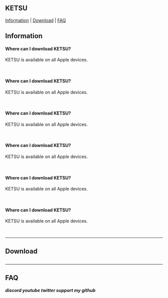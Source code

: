 <!DOCTYPE html>
<html>
  <head>
    <title>nincompoopp-KETSU</title>
  </head>
  <body>
    <section>
      <h1>KETSU</h1>
      <a href=#information>Information</a> | 
      <a href=#download>Download</a> | 
      <a href=#faq>FAQ</a>
    </section>
    <section>
      <h2 id="information">Information</h2>
        <article>
          <h4>Where can I download KETSU?</h4>
          <p>KETSU is available on all Apple devices.</p>
          <br>
          <h4>Where can I download KETSU?</h4>
          <p>KETSU is available on all Apple devices.</p>
          <br>
          <h4>Where can I download KETSU?</h4>
          <p>KETSU is available on all Apple devices.</p>
          <br>
          <h4>Where can I download KETSU?</h4>
          <p>KETSU is available on all Apple devices.</p>
          <br>
          <h4>Where can I download KETSU?</h4>
          <p>KETSU is available on all Apple devices.</p>
          <br>
          <h4>Where can I download KETSU?</h4>
          <p>KETSU is available on all Apple devices.</p>
          <br>
        </article>
      <hr>
      <h2 id="download">Download<h2/>
        <article>
          <p>
        </article>
      <hr>
      <h2 id="faq">FAQ</h2>
        <article>
          <p>
        </article>
    <footer>
      <h5>discord youtube twitter support my github</h5>
    </footer>
  </body>
</html>

